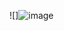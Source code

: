 ![]![image](https://user-images.githubusercontent.com/94230272/144247439-b1e90f31-0187-4f47-9ed9-a786fa579876.png)
